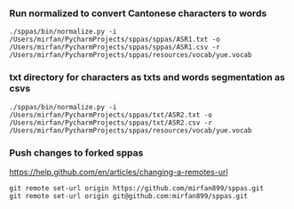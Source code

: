 ### Run normalized to convert Cantonese characters to words
```shell
./sppas/bin/normalize.py -i /Users/mirfan/PycharmProjects/sppas/sppas/ASR1.txt -o /Users/mirfan/PycharmProjects/sppas/sppas/ASR1.csv -r /Users/mirfan/PycharmProjects/sppas/resources/vocab/yue.vocab
```
### txt directory for characters as txts and words segmentation as csvs
```shell
./sppas/bin/normalize.py -i /Users/mirfan/PycharmProjects/sppas/txt/ASR2.txt -o /Users/mirfan/PycharmProjects/sppas/txt/ASR2.csv -r /Users/mirfan/PycharmProjects/sppas/resources/vocab/yue.vocab
```

### Push changes to forked sppas
https://help.github.com/en/articles/changing-a-remotes-url
```shell
git remote set-url origin https://github.com/mirfan899/sppas.git
git remote set-url origin git@github.com:mirfan899/sppas.git
``` 
